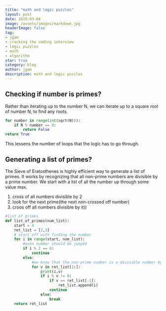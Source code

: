 ```yaml
---
title: "math and logic puzzles"
layout: post
date: 2019-03-04
image: /assets/images/markdown.jpg
headerImage: false
tag:
- jgam
- cracking the coding interview
- logic puzzles
- math
- algorithm
star: true
category: blog
author: jgam
description: math and logic puzzles
---
```


## Checking if number is primes?
Rather than iterating up to the number N, we can iterate up to a square root of number N, to find any roots.
```python
for number in range(int(sqrt(N))):
	if N % number == 0:
		return False
return True
```

This lessens the number of loops that the logic has to go through.

## Generating a list of primes?
The Sieve of Eratosthenes is highly efficient way to generate a list of primes. It works by recognizing that all non-prime numbers are divisible by a prime number. We start with a list of all the number up through some value max.

1. cross of all numbers divisible by 2
2. look for the next prime(the next non-crossed off number(
3. croos off all numbers divisible by it))

```python
#list of primes
def list_of_primes(num_list):
	start = 4
	ret_list = [2,3]
	# start off with finding the number
	for i in range(start, num_list):
		#even number should be jumped
		if i % 2 == 0:
			continue
		else:
			#we know that the non-prime number is a divisible number by prime number
			for v in ret_list[1:]:
				print(i,v)
				if i % v != 0:
					if v == ret_list[-1]:
						ret_list.append(i)
					continue
				else:
					break
	return ret_list

```